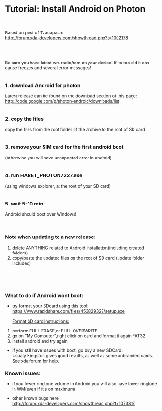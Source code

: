 # Tutorial: Install Android on Photon #

<br><br>Based on post of Tzacapaca:<br>
<a href='http://forum.xda-developers.com/showthread.php?t=1002178'>http://forum.xda-developers.com/showthread.php?t=1002178</a><br><br>

<br><br> Be sure you have latest wm radio/rom on your device! If its too old it can cause freezes and several error messages!<br>
<br>
<h3>1. download Android for photon</h3>
Latest release can be found on the download section of this page: <br>
<a href='http://code.google.com/p/photon-android/downloads/list'>http://code.google.com/p/photon-android/downloads/list</a>
<br><br>
<h3>2. copy the files</h3>
copy the files from the root folder of the archive to the root of SD card<br><br>

<h3>3. remove your SIM card for the first android boot</h3>
(otherwise you will have unexpected error in android)<br><br>

<h3>4. run HARET_PHOTON7227.exe</h3>
(using windows explorer, at the root of your SD card)<br><br>

<h3>5. wait 5-10 min...</h3>
Android should boot over Windows!<br><br>

<br>
<h3>Note when updating to a new release:</h3>
<ol><li>delete ANYTHING related to Android installation(including created folders)<br>
</li><li>copy/paste the updated files on the root of SD card (update folder included)<br></li></ol>

<br><br><br>
<h3>What to do if Android wont boot:</h3>
<ul><li>try format your SDcard using this tool:<br>
<a href='https://www.rapidshare.com/files/453829327/setup.exe'>https://www.rapidshare.com/files/453829327/setup.exe</a><br><br>
<u>Format SD card instructions: </u><br>
</li></ul><ol><li>perform FULL ERASE,or FULL OVERWRITE <br>
</li><li>go on "My Computer",right click on card and format it again FAT32<br>
</li><li>install android and try again</li></ol>

<ul><li>if you still have issues with boot, go buy a new SDCard. <br>
Usualy Kingston gives good results, as well as some unbranded cards. See xda forum for help.<br></li></ul>

<h3>Known issues:</h3>
<ul><li>if you lower ringtone volume in Android you will also have lower ringtone in WM(even if it's on maximum)</li></ul>

<ul><li>other known bugs here:<br>
<a href='http://forum.xda-developers.com/showthread.php?t=1073817'>http://forum.xda-developers.com/showthread.php?t=1073817</a><br>